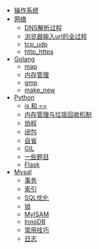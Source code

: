 * [操作系统](操作系统/操作系统.md)
* [网络](网络/README.md)
  * [DNS解析过程](网络/DNS解析过程.md)
  * [浏览器输入url的全过程](网络/浏览器输入url的全过程.md)
  * [tcp_udp](网络/tcp_udp.md)
  * [http_https](网络/http_https.md)
* [Golang]()
  * [map](golang/map.md) 
  * [内存管理](golang/内存管理.md) 
  * [gmp](golang/gmp.md) 
  * [make_new](golang/make_new.md) 
* [Python]()
  * [is 和 ==](Python/is_or_==.md) 
  * [内存管理与垃圾回收机制](Python/内存管理与垃圾回收机制.md) 
  * [协程](Python/协程.md) 
  * [闭包](Python/闭包.md) 
  * [自省](Python/自省.md) 
  * [GIL](Python/GIL.md) 
  * [一些题目](Python/一些题目.md) 
  * [Flask](Python/Flask.md) 
* [Mysql]()
  * [事务](Mysql/事务.md)
  * [索引](Mysql/索引.md)
  * [SQL优化](Mysql/SQL优化.md)
  * [锁](Mysql/锁.md)
  * [MyISAM](Mysql/MyISAM.md) 
  * [InnoDB](Mysql/InnoDB.md) 
  * [常用技巧](Mysql/常用技巧.md) 
  * [日志](Mysql/日志.md) 
